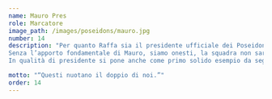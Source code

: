 ```yaml
---
name: Mauro Pres
role: Marcatore
image_path: /images/poseidons/mauro.jpg
number: 14
description: "Per quanto Raffa sia il presidente ufficiale dei Poseidon nell’documento di costituzione, la mera giurisprudenza non negherà mai a Mauro “il Pres” la carica di vero presidente.
Senza l’apporto fondamentale di Mauro, siamo onesti, la squadra non sarebbe mai nata e sarebbe rimasta confinata alle mura della Canottieri Milano (rimane il dubbio se ringraziarlo per questo o se infamarlo perché le passate, presenti e future scoppole in campionato; per adesso lo ringraziamo, poi vediamo). 
In qualità di presidente si pone anche come primo solido esempio da seguire in campo, vedasi la sua stoica accettazione dei verdetti arbitrarli in merito ai quali non ha mai nulla da ridire. "

motto: "“Questi nuotano il doppio di noi.”"
order: 14
---
```

